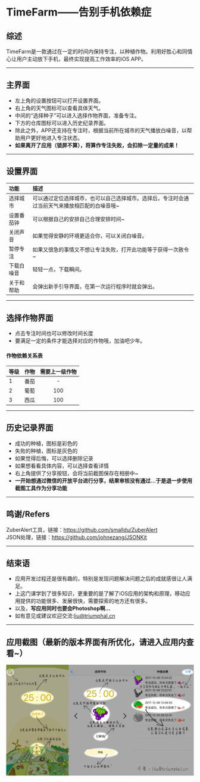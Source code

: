 # TimeFarm——告别手机依赖症
## 综述
TimeFarm是一款通过在一定的时间内保持专注，以种植作物。利用好胜心和同情心让用户主动放下手机，最终实现提高工作效率的iOS APP。
***
## 主界面
- 左上角的设置按钮可以打开设置界面。
- 右上角的天气图标可以查看具体天气。
- 中间的“选择种子”可以进入选择作物界面，准备专注。
- 下方的仓库图标可以进入历史纪录界面。
- 除此之外，APP还支持在专注时，根据当前所在城市的天气播放白噪音，以帮助用户更好地进入专注状态。
- __如果离开了应用（锁屏不算），将算作专注失败，会扣除一定量的成果！__
***
## 设置界面
|   功能    |描述|
|:-------------|:----|
|选择城市|可以通过定位选择城市，也可以自己选择城市。选择后，专注时会通过当前天气来播放相匹配的白噪音哦~|
|设置番茄钟|可以根据自己的安排自己合理安排时间~|
|关闭声音|如果觉得安静的环境更适合你，可以关闭白噪音。|
|暂停专注|如果又很急的事情又不想让专注失败，打开此功能等于获得一次赦令~|
|下载白噪音|轻轻一点，下载瞬间。|
|关于和帮助|会弹出新手引导界面，在第一次运行程序时就会弹出。|
***
## 选择作物界面
- 点击专注时间也可以修改时间长度
- 要满足一定的条件才能选择对应的作物哦，加油吧少年。
#### 作物依赖关系表
| 等级 | 作物 |需要上一级作物|
| :---- |:-----:| :-----:|
| 1 | 番茄  | - |
| 2 | 葡萄  | 100 |
| 3 | 西瓜  |  100 |

***
## 历史记录界面
- 成功的种植，图标是彩色的
- 失败的种植，图标是灰色的
- 如果觉得后悔，可以选择删除记录
- 如果想看看具体内容，可以选择查看详情
- 右上角提供了分享按钮，会将当前截图保存在相册中~
- __一开始想通过微信的开放平台进行分享，结果审核没有通过...于是退一步使用截图工具作为分享功能__

***
## 鸣谢/Refers
ZuberAlert工具，链接：https://github.com/smalldu/ZuberAlert  
JSON处理，链接：https://github.com/johnezang/JSONKit

***
## 结束语
- 应用开发过程还是很有趣的，特别是发现问题解决问题之后的成就感很让人满足。
- 上这门课学到了很多知识，更重要的是了解了iOS应用的架构和原理，移动应用提供的功能很多、发展很快，需要探索的地方还有很多。
- 以及，**写应用同时也要会Photoshop啊...**
- 如有意见或建议欢迎交流:<liu@triumphal.cn>

***
## 应用截图（最新的版本界面有所优化，请进入应用内查看~）  
![应用截图](https://github.com/triumphalLiu/TimeFarm/blob/master/TimeFarm/src/example.png "应用截图")
